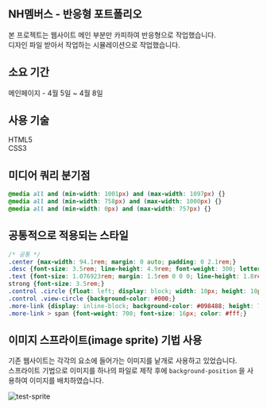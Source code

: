 ## NH멤버스 - 반응형 포트폴리오
본 프로젝트는 웹사이트 메인 부분만 카피하여 반응형으로 작업했습니다. <br>
디자인 파일 받아서 작업하는 시뮬레이션으로 작업했습니다.

## 소요 기간
메인페이지 - 4월 5일 ~ 4월 8일

## 사용 기술
HTML5 <br>
CSS3

## 미디어 쿼리 분기점
```css
@media all and (min-width: 1001px) and (max-width: 1097px) {}
@media all and (min-width: 758px) and (max-width: 1000px) {}
@media all and (min-width: 0px) and (max-width: 757px) {}
```

## 공통적으로 적용되는 스타일
```css
/* 공통 */
.center {max-width: 94.1rem; margin: 0 auto; padding: 0 2.1rem;}
.desc {font-size: 3.5rem; line-height: 4.9rem; font-weight: 300; letter-spacing: -1px;}
.text {font-size: 1.076923rem; margin: 1.5rem 0 0 0; line-height: 1.8rem;}
strong {font-size: 3.5rem;}
.control .circle {float: left; display: block; width: 10px; height: 10px; margin: 0 8px 0 0; border: 2px solid #000; border-radius: 10px;}
.control .view-circle {background-color: #000;}
.more-link {display: inline-block; background-color: #098488; height: 70px; line-height: 70px; padding: 0 72px; border-radius: 35px;}
.more-link > span {font-weight: 700; font-size: 16px; color: #fff;}
```

## 이미지 스프라이트(image sprite) 기법 사용
기존 웹사이트는 각각의 요소에 들어가는 이미지를 낱개로 사용하고 있었습니다. <br>
스프라이트 기법으로 이미지를 하나의 파일로 제작 후에 `background-position` 을 사용하여 이미지를 배치하였습니다. <br>

![test-sprite](https://user-images.githubusercontent.com/65770361/114313874-4ea4e980-9b33-11eb-9a4b-69fe781ead08.png)
